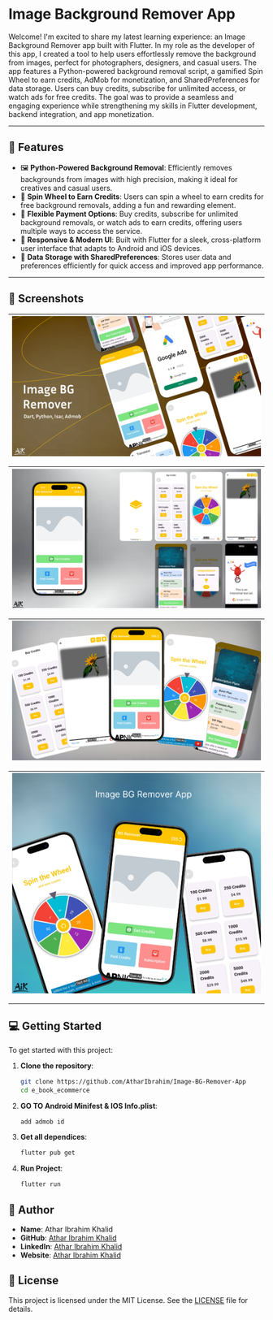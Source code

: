 # Image Background Remover App

Welcome! I'm excited to share my latest learning experience: an Image Background Remover app built with Flutter. In my role as the developer of this app, I created a tool to help users effortlessly remove the background from images, perfect for photographers, designers, and casual users. The app features a Python-powered background removal script, a gamified Spin Wheel to earn credits, AdMob for monetization, and SharedPreferences for data storage. Users can buy credits, subscribe for unlimited access, or watch ads for free credits. The goal was to provide a seamless and engaging experience while strengthening my skills in Flutter development, backend integration, and app monetization.

---

## 🚀 Features

- 🖼 **Python-Powered Background Removal**: Efficiently removes backgrounds from images with high precision, making it ideal for creatives and casual users.
- 🎯 **Spin Wheel to Earn Credits**: Users can spin a wheel to earn credits for free background removals, adding a fun and rewarding element.
- 💼 **Flexible Payment Options**: Buy credits, subscribe for unlimited background removals, or watch ads to earn credits, offering users multiple ways to access the service.
- 🎨 **Responsive & Modern UI**: Built with Flutter for a sleek, cross-platform user interface that adapts to Android and iOS devices.
- 📱 **Data Storage with SharedPreferences**: Stores user data and preferences efficiently for quick access and improved app performance.



---

## 📸 Screenshots

| ![Splash Screen](screenshots/Screenshot%202024-12-04%20162638.png) |
|:---:|

| ![Splash Screen](screenshots/Screenshot%202024-12-04%20161600.png) |
|:---:|

| ![Splash Screen](screenshots/Screenshot%202024-12-04%20161442.png) |
|:---:|

| ![Splash Screen](screenshots/Screenshot%202024-12-04%20161532.png) |
|:---:|


---

## 💻 Getting Started

To get started with this project:

1. **Clone the repository**:
   ```bash
   git clone https://github.com/AtharIbrahim/Image-BG-Remover-App
   cd e_book_ecommerce

2. **GO TO Android Minifest & IOS Info.plist**:
   ```bash
   add admob id

2. **Get all dependices**:
   ```bash
   flutter pub get
4. **Run Project**:
   ```bash
   flutter run
## 👤 Author

- **Name**: Athar Ibrahim Khalid
- **GitHub**: [Athar Ibrahim Khalid](https://github.com/AtharIbrahim/)
- **LinkedIn**: [Athar Ibrahim Khalid](https://www.linkedin.com/in/athar-ibrahim-khalid-0715172a2/)
- **Website**: [Athar Ibrahim Khalid](https://atharibrahimkhalid.netlify.app/)


## 📝 License

This project is licensed under the MIT License. See the [LICENSE](LICENSE.txt) file for details.
